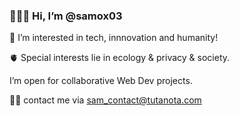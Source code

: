 
### 👩🏽‍🚀 Hi, I’m @samox03

🌱 I’m interested in tech, innnovation and humanity!

🫀 Special interests lie in ecology & privacy & society.

I’m open for collaborative Web Dev projects.

🤲🏾 contact me via sam_contact@tutanota.com

<!--
**samox03/samox03** is a ✨ _special_ ✨ repository because its `README.md` (this file) appears on your GitHub profile.

Here are some ideas to get you started:

- 🔭 I’m currently working on ...
- 🌱 I’m currently learning ...
- 👯 I’m looking to collaborate on ...
- 🤔 I’m looking for help with ...
- 💬 Ask me about ...
- 📫 How to reach me: ...
- 😄 Pronouns: ...
- ⚡ Fun fact: ...
-->
